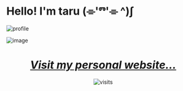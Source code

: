 # Hello! I'm taru  (⌯'ⱅ'⌯ ^)∫

![profile](https://github.com/user-attachments/assets/5d629663-c91b-4b52-8889-ecbda604f43c)


![image](https://github.com/user-attachments/assets/19547091-4751-41f0-aeee-3aad85cf878d)

<div align="center">
<h1>
  <a href="https://taruscript.github.io">
    <i>Visit my personal website...</i>
  </a>
</h1>
</div>

<div align="center">
<img src="https://visit-counter.vercel.app/counter.png?page=https%3A%2F%2Fgithub.com%2Ftaruscript&s=47&c=00ff00&bg=00000000&no=2&ff=digi&tb=&ta=" alt="visits">
</div>
